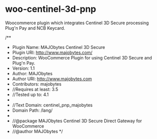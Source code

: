 # woo-centinel-3d-pnp
Woocommerce plugin which integrates Centinel 3D Secure processing Plug'n Pay and NCB Keycard.

/**
 * Plugin Name: MAJObytes Centinel 3D Secure
 * Plugin URI: http://www.majobytes.com/
 * Description: WooCommerce Plugin for using Centinel 3D Secure and Plug'n Pay.
 * Version: 1.1
 * Author: MAJObytes
 * Author URI: http://www.majobytes.com
 * Contributors: majobytes
 * //Requires at least: 3.5
 * //Tested up to: 4.1
 *
 * //Text Domain: centinel_pnp_majobytes
 * Domain Path: /lang/
 *
 * //@package  MAJObytes Centinel 3D Secure Direct Gateway for WooCommerce
 * //@author MAJObytes
 */
